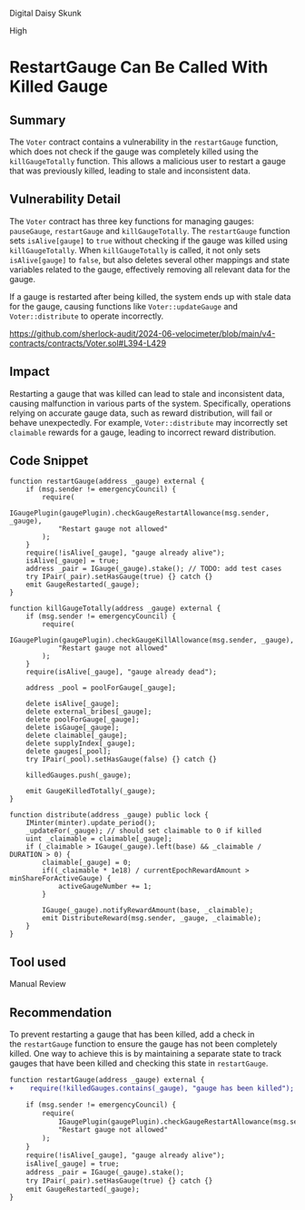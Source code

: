 Digital Daisy Skunk

High

# RestartGauge Can Be Called With Killed Gauge

## Summary
The `Voter` contract contains a vulnerability in the `restartGauge` function, which does not check if the gauge was completely killed using the `killGaugeTotally` function. This allows a malicious user to restart a gauge that was previously killed, leading to stale and inconsistent data.

## Vulnerability Detail
The `Voter` contract has three key functions for managing gauges: `pauseGauge`, `restartGauge` and `killGaugeTotally`. The `restartGauge` function sets `isAlive[gauge]` to `true` without checking if the gauge was killed using `killGaugeTotally`. When `killGaugeTotally` is called, it not only sets `isAlive[gauge]` to `false`, but also deletes several other mappings and state variables related to the gauge, effectively removing all relevant data for the gauge.

If a gauge is restarted after being killed, the system ends up with stale data for the gauge, causing functions like `Voter::updateGauge` and `Voter::distribute` to operate incorrectly.

https://github.com/sherlock-audit/2024-06-velocimeter/blob/main/v4-contracts/contracts/Voter.sol#L394-L429

## Impact
Restarting a gauge that was killed can lead to stale and inconsistent data, causing malfunction in various parts of the system. Specifically, operations relying on accurate gauge data, such as reward distribution, will fail or behave unexpectedly. For example, `Voter::distribute` may incorrectly set `claimable` rewards for a gauge, leading to incorrect reward distribution.

## Code Snippet
```solidity
function restartGauge(address _gauge) external {
    if (msg.sender != emergencyCouncil) {
        require(
            IGaugePlugin(gaugePlugin).checkGaugeRestartAllowance(msg.sender, _gauge),
            "Restart gauge not allowed"
        );
    }
    require(!isAlive[_gauge], "gauge already alive");
    isAlive[_gauge] = true;
    address _pair = IGauge(_gauge).stake(); // TODO: add test cases
    try IPair(_pair).setHasGauge(true) {} catch {}
    emit GaugeRestarted(_gauge);
}

function killGaugeTotally(address _gauge) external {
    if (msg.sender != emergencyCouncil) {
        require(
            IGaugePlugin(gaugePlugin).checkGaugeKillAllowance(msg.sender, _gauge),
            "Restart gauge not allowed"
        );
    }
    require(isAlive[_gauge], "gauge already dead");

    address _pool = poolForGauge[_gauge];

    delete isAlive[_gauge];
    delete external_bribes[_gauge];
    delete poolForGauge[_gauge];
    delete isGauge[_gauge];
    delete claimable[_gauge];
    delete supplyIndex[_gauge];
    delete gauges[_pool];
    try IPair(_pool).setHasGauge(false) {} catch {}

    killedGauges.push(_gauge);

    emit GaugeKilledTotally(_gauge);
}

function distribute(address _gauge) public lock {
    IMinter(minter).update_period();
    _updateFor(_gauge); // should set claimable to 0 if killed
    uint _claimable = claimable[_gauge];
    if (_claimable > IGauge(_gauge).left(base) && _claimable / DURATION > 0) {
        claimable[_gauge] = 0;
        if((_claimable * 1e18) / currentEpochRewardAmount > minShareForActiveGauge) {
            activeGaugeNumber += 1;
        }

        IGauge(_gauge).notifyRewardAmount(base, _claimable);
        emit DistributeReward(msg.sender, _gauge, _claimable);
    }
}
```

## Tool used
Manual Review

## Recommendation
To prevent restarting a gauge that has been killed, add a check in the `restartGauge` function to ensure the gauge has not been completely killed. One way to achieve this is by maintaining a separate state to track gauges that have been killed and checking this state in `restartGauge`.

```diff
function restartGauge(address _gauge) external {
+    require(!killedGauges.contains(_gauge), "gauge has been killed");

    if (msg.sender != emergencyCouncil) {
        require(
            IGaugePlugin(gaugePlugin).checkGaugeRestartAllowance(msg.sender, _gauge),
            "Restart gauge not allowed"
        );
    }
    require(!isAlive[_gauge], "gauge already alive");
    isAlive[_gauge] = true;
    address _pair = IGauge(_gauge).stake();
    try IPair(_pair).setHasGauge(true) {} catch {}
    emit GaugeRestarted(_gauge);
}
```

